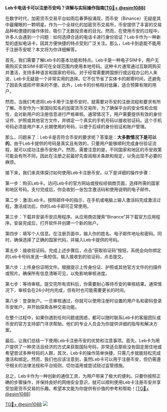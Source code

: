 **Leb卡电话卡可以注册币安吗？详解与实际操作指南[[TG💪+ @esim1088](https://t.me/s/esim1088)]**

在数字时代，加密货币交易平台如雨后春笋般涌现，而币安（Binance）无疑是其中最耀眼的一颗明星。作为一个全球化的加密货币交易所，币安提供了丰富的交易品种和便捷的操作体验，吸引了无数投资者的目光。然而，在使用币安的过程中，许多人会遇到一个问题：如何选择合适的电话卡进行身份验证？Leb卡作为一种新型的虚拟电话卡，因其方便快捷的特点受到广泛关注。那么，Leb卡到底能不能用于注册币安呢？本文将为你详细解答。

首先，我们需要了解Leb卡的基本功能和特点。Leb卡是一种电子SIM卡，用户无需购买实体SIM卡即可在全球范围内使用本地号码。这种卡片通常通过互联网购买并激活，支持多种语言和国家的号码。对于经常需要跨国旅行或远程办公的人来说，Leb卡无疑是一个非常实用的选择。它不仅节省了实体卡的邮寄时间，还避免了因丢失或损坏带来的不便。此外，Leb卡的价格相对低廉，适合预算有限的用户。

然而，当我们考虑将Leb卡用于注册币安时，就需要对币安的注册流程和要求有所了解。币安作为一家国际知名的加密货币交易所，为了确保平台的安全性和合规性，会对新用户的注册信息进行严格审核。通常情况下，用户需要提供有效的身份证件、护照或其他官方文件，并绑定一个真实的手机号码以接收验证码。这个手机号码必须是用户本人长期使用的号码，以便于后续的身份验证和账户管理。

那么，问题来了：Leb卡是否符合币安的要求呢？答案是：**大多数情况下是可以的**。由于Leb卡提供的号码是真实且有效的，只要用户能够顺利完成身份验证流程，就可以成功注册币安账户。然而，需要注意的是，不同国家和地区的币安政策可能会有所不同，因此在注册之前最好先查阅相关条款和规定，以免出现不必要的麻烦。

接下来，我们来具体探讨如何使用Leb卡注册币安。以下是详细的操作步骤：

第一步：购买Leb卡。访问Leb卡的官方网站或授权经销商页面，选择所需的国家和地区号码。支付完成后，你会收到一张包含激活码和使用说明的电子邮件。

第二步：激活Leb卡。按照邮件中的指示，在手机或电脑上输入激活码完成激活过程。激活成功后，你的Leb卡即可正常使用。

第三步：下载并安装币安应用程序。从应用商店搜索“Binance”并下载官方应用程序。安装完成后，打开软件并创建一个新的账户。

第四步：填写个人信息。在注册页面中，输入你的姓名、电子邮件地址和密码。同时，确保选择了正确的国家代码，并输入Leb卡提供的号码。

第五步：接收验证码。完成上述步骤后，点击“获取验证码”按钮，系统会向你绑定的Leb卡号码发送一条短信。输入接收到的验证码，点击提交。

第六步：上传身份证明文件。根据提示上传身份证、护照或其他官方文件的扫描件或照片。确保所有信息清晰可见，以免影响审核进度。

第七步：等待审核。提交完所有资料后，你需要耐心等待币安的审核结果。通常情况下，审核会在24小时内完成，但有时也可能需要更长的时间。

第八步：登录账户。一旦审核通过，你就可以使用注册时设置的用户名和密码登录币安账户，并开始探索各种交易功能。

在整个过程中，如果你遇到任何问题或困惑，都可以随时联系Leb卡的客服团队或币安的官方支持部门寻求帮助。他们的专业人员会为你提供详细的指导和解决方案。

最后，让我们总结一下使用Leb卡注册币安的优势和注意事项。首先，Leb卡为用户提供了一种灵活且经济的方式来获取国际号码，非常适合那些没有固定居住地或希望尝试多种号码的人群。其次，Leb卡的操作简单快捷，只需几步就能轻松完成激活和绑定。然而，我们也应该注意到，虽然Leb卡可以用于注册币安，但仍需遵守相关的法律法规和平台规则，切勿滥用或尝试绕过监管措施。

总之，Leb卡作为一种创新的通信工具，为用户带来了极大的便利。只要你按照正确的步骤操作，并保持良好的网络安全意识，就可以顺利使用Leb卡注册币安并享受加密货币交易的乐趣。希望本文能为你提供有价值的参考和帮助！[[TG💪+ @esim1088](https://t.me/s/esim1088)]

[TG💪+ @esim1088](https://t.me/s/esim1088) ![](https://i.postimg.cc/4NQfJmqS/Snipaste-2025-05-13-00-14-12.png)